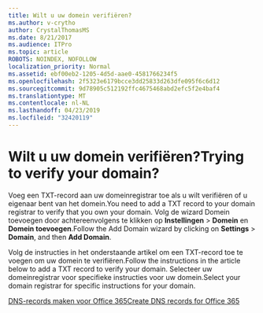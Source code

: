 ```yaml
---
title: Wilt u uw domein verifiëren?
ms.author: v-crytho
author: CrystalThomasMS
ms.date: 8/21/2017
ms.audience: ITPro
ms.topic: article
ROBOTS: NOINDEX, NOFOLLOW
localization_priority: Normal
ms.assetid: ebf00eb2-1205-4d5d-aae0-4581766234f5
ms.openlocfilehash: 2f5323e6179bcce3dd25833d263dfe095f6c6d12
ms.sourcegitcommit: 9d78905c512192ffc4675468abd2efc5f2e4baf4
ms.translationtype: MT
ms.contentlocale: nl-NL
ms.lasthandoff: 04/23/2019
ms.locfileid: "32420119"
---
```

# <a name="trying-to-verify-your-domain"></a><span data-ttu-id="b122d-102">Wilt u uw domein verifiëren?</span><span class="sxs-lookup"><span data-stu-id="b122d-102">Trying to verify your domain?</span></span>

<span data-ttu-id="b122d-103">Voeg een TXT-record aan uw domeinregistrar toe als u wilt verifiëren of u eigenaar bent van het domein.</span><span class="sxs-lookup"><span data-stu-id="b122d-103">You need to add a TXT record to your domain registrar to verify that you own your domain.</span></span> <span data-ttu-id="b122d-104">Volg de wizard Domein toevoegen door achtereenvolgens te klikken op **Instellingen** \> **Domein** en **Domein toevoegen**.</span><span class="sxs-lookup"><span data-stu-id="b122d-104">Follow the Add Domain wizard by clicking on **Settings** \> **Domain**, and then **Add Domain**.</span></span> 
  
<span data-ttu-id="b122d-105">Volg de instructies in het onderstaande artikel om een TXT-record toe te voegen om uw domein te verifiëren.</span><span class="sxs-lookup"><span data-stu-id="b122d-105">Follow the instructions in the article below to add a TXT record to verify your domain.</span></span> <span data-ttu-id="b122d-106">Selecteer uw domeinregistrar voor specifieke instructies voor uw domein.</span><span class="sxs-lookup"><span data-stu-id="b122d-106">Select your domain registrar for specific instructions for your domain.</span></span>
  
[<span data-ttu-id="b122d-107">DNS-records maken voor Office 365</span><span class="sxs-lookup"><span data-stu-id="b122d-107">Create DNS records for Office 365</span></span>](https://support.office.com/article/Create-DNS-records-for-Office-365-when-you-manage-your-DNS-records-B0F3FDCA-8A80-4E8E-9EF3-61E8A2A9AB23.aspx)
  

